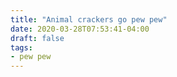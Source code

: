 ```yaml
---
title: "Animal crackers go pew pew"
date: 2020-03-28T07:53:41-04:00
draft: false
tags:
- pew pew
---
```

